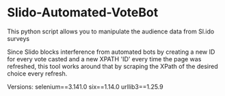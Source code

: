 # Slido-Automated-VoteBot
This python script allows you to manipulate the audience data from Sl.ido surveys

Since Slido blocks interference from automated bots by creating a new ID for every vote casted and a new XPATH 'ID' every time the page was refreshed, this tool works around that by scraping the XPath of the desired choice every refresh.

Versions:
selenium==3.141.0
six==1.14.0
urllib3==1.25.9
